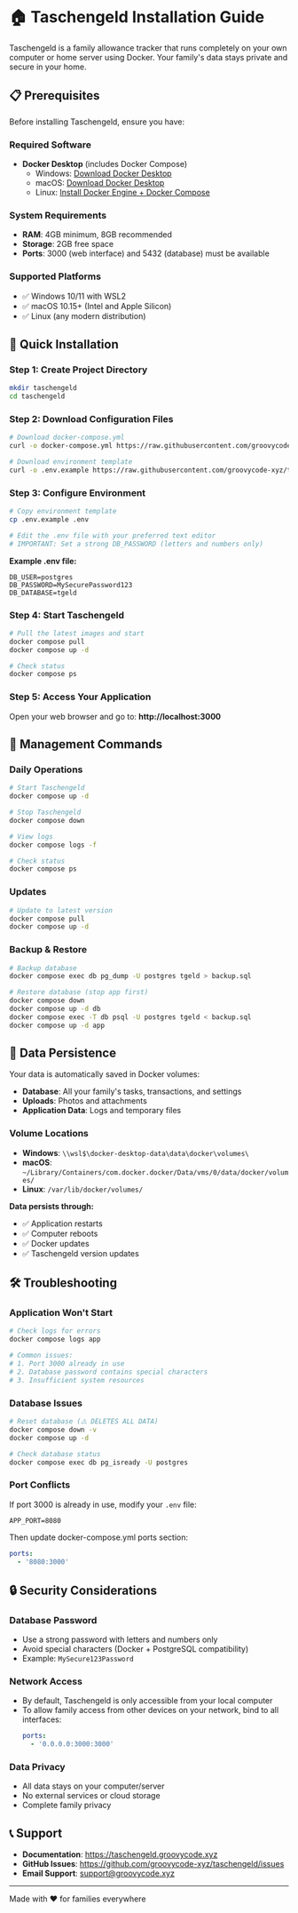 # 🏠 Taschengeld Installation Guide

Taschengeld is a family allowance tracker that runs completely on your own computer or home server using Docker. Your family's data stays private and secure in your home.

## 📋 Prerequisites

Before installing Taschengeld, ensure you have:

### Required Software
- **Docker Desktop** (includes Docker Compose)
  - Windows: [Download Docker Desktop](https://docs.docker.com/desktop/install/windows-install/)
  - macOS: [Download Docker Desktop](https://docs.docker.com/desktop/install/mac-install/)
  - Linux: [Install Docker Engine + Docker Compose](https://docs.docker.com/engine/install/)

### System Requirements
- **RAM**: 4GB minimum, 8GB recommended
- **Storage**: 2GB free space
- **Ports**: 3000 (web interface) and 5432 (database) must be available

### Supported Platforms
- ✅ Windows 10/11 with WSL2
- ✅ macOS 10.15+ (Intel and Apple Silicon)
- ✅ Linux (any modern distribution)

## 🚀 Quick Installation

### Step 1: Create Project Directory
```bash
mkdir taschengeld
cd taschengeld
```

### Step 2: Download Configuration Files
```bash
# Download docker-compose.yml
curl -o docker-compose.yml https://raw.githubusercontent.com/groovycode-xyz/taschengeld/main/docker-compose.prod.yml

# Download environment template
curl -o .env.example https://raw.githubusercontent.com/groovycode-xyz/taschengeld/main/.env.example.prod
```

### Step 3: Configure Environment
```bash
# Copy environment template
cp .env.example .env

# Edit the .env file with your preferred text editor
# IMPORTANT: Set a strong DB_PASSWORD (letters and numbers only)
```

**Example .env file:**
```env
DB_USER=postgres
DB_PASSWORD=MySecurePassword123
DB_DATABASE=tgeld
```

### Step 4: Start Taschengeld
```bash
# Pull the latest images and start
docker compose pull
docker compose up -d

# Check status
docker compose ps
```

### Step 5: Access Your Application
Open your web browser and go to: **http://localhost:3000**

## 🔧 Management Commands

### Daily Operations
```bash
# Start Taschengeld
docker compose up -d

# Stop Taschengeld
docker compose down

# View logs
docker compose logs -f

# Check status
docker compose ps
```

### Updates
```bash
# Update to latest version
docker compose pull
docker compose up -d
```

### Backup & Restore
```bash
# Backup database
docker compose exec db pg_dump -U postgres tgeld > backup.sql

# Restore database (stop app first)
docker compose down
docker compose up -d db
docker compose exec -T db psql -U postgres tgeld < backup.sql
docker compose up -d app
```

## 📁 Data Persistence

Your data is automatically saved in Docker volumes:
- **Database**: All your family's tasks, transactions, and settings
- **Uploads**: Photos and attachments
- **Application Data**: Logs and temporary files

### Volume Locations
- **Windows**: `\\wsl$\docker-desktop-data\data\docker\volumes\`
- **macOS**: `~/Library/Containers/com.docker.docker/Data/vms/0/data/docker/volumes/`
- **Linux**: `/var/lib/docker/volumes/`

**Data persists through:**
- ✅ Application restarts
- ✅ Computer reboots
- ✅ Docker updates
- ✅ Taschengeld version updates

## 🛠️ Troubleshooting

### Application Won't Start
```bash
# Check logs for errors
docker compose logs app

# Common issues:
# 1. Port 3000 already in use
# 2. Database password contains special characters
# 3. Insufficient system resources
```

### Database Issues
```bash
# Reset database (⚠️ DELETES ALL DATA)
docker compose down -v
docker compose up -d

# Check database status
docker compose exec db pg_isready -U postgres
```

### Port Conflicts
If port 3000 is already in use, modify your `.env` file:
```env
APP_PORT=8080
```

Then update docker-compose.yml ports section:
```yaml
ports:
  - '8080:3000'
```

## 🔒 Security Considerations

### Database Password
- Use a strong password with letters and numbers only
- Avoid special characters (Docker + PostgreSQL compatibility)
- Example: `MySecure123Password`

### Network Access
- By default, Taschengeld is only accessible from your local computer
- To allow family access from other devices on your network, bind to all interfaces:
  ```yaml
  ports:
    - '0.0.0.0:3000:3000'
  ```

### Data Privacy
- All data stays on your computer/server
- No external services or cloud storage
- Complete family privacy

## 📞 Support

- **Documentation**: https://taschengeld.groovycode.xyz
- **GitHub Issues**: https://github.com/groovycode-xyz/taschengeld/issues
- **Email Support**: support@groovycode.xyz

---

Made with ❤️ for families everywhere